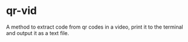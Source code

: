 # qr-vid
A method to extract code from qr codes in a video, print it to the terminal and output it as a text file.
